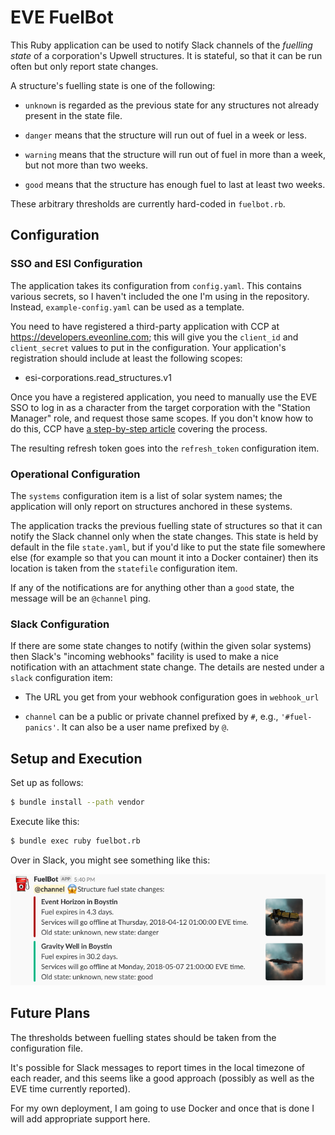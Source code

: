 # EVE FuelBot

This Ruby application can be used to notify Slack channels of the _fuelling
state_ of a corporation's Upwell structures. It is stateful, so that it can
be run often but only report state changes.

A structure's fuelling state is one of the following:

* `unknown` is regarded as the previous state for any structures not
  already present in the state file.

* `danger` means that the structure will run out of fuel in a week or less.

* `warning` means that the structure will run out of fuel in more than a week,
  but not more than two weeks.

* `good` means that the structure has enough fuel to last at least two weeks.

These arbitrary thresholds are currently hard-coded in `fuelbot.rb`.

## Configuration

### SSO and ESI Configuration

The application takes its configuration from `config.yaml`. This contains
various secrets, so I haven't included the one I'm using in the repository.
Instead, `example-config.yaml` can be used as a template.

You need to have registered a third-party application with CCP
at <https://developers.eveonline.com>; this will give
you the `client_id` and `client_secret` values to put in the configuration.
Your application's registration should include at least the following scopes:

* esi-corporations.read_structures.v1

Once you have a registered application, you need to manually use the EVE SSO
to log in as a character from the target corporation with the "Station Manager"
role, and request those same scopes. If you don't know how to do this, CCP
have [a step-by-step article](https://developers.eveonline.com/blog/article/sso-to-authenticated-calls)
covering the process.

The resulting refresh token goes into the
`refresh_token` configuration item.

### Operational Configuration

The `systems` configuration item is a list of solar system names; the
application will only report on structures anchored in these systems.

The application tracks the previous fuelling state of structures so that it can
notify the Slack channel only when the state changes. This state is held by
default in the file `state.yaml`, but if you'd like to put the state file
somewhere else (for example so that you can mount it into a Docker container)
then its location is taken from the `statefile` configuration item.

If any of the notifications are for anything other than a `good` state,
the message will be an `@channel` ping.

### Slack Configuration

If there are some state changes to notify (within the given solar systems) then
Slack's "incoming webhooks" facility is used to make a nice notification with an
attachment state change. The details are nested under a `slack` configuration
item:

* The URL you get from your webhook configuration goes in `webhook_url`

* `channel` can be a public or private channel prefixed by `#`, e.g.,
  `'#fuel-panics'`. It can also be a user name prefixed by `@`.

## Setup and Execution

Set up as follows:

```bash
$ bundle install --path vendor
```

Execute like this:

```bash
$ bundle exec ruby fuelbot.rb
```

Over in Slack, you might see something like this:

![Slack notification from FuelBot](fuelbot.png)

## Future Plans

The thresholds between fuelling states should be taken from the configuration
file.

It's possible for Slack messages to report times in the local timezone of each
reader, and this seems like a good approach (possibly as well as the EVE time
currently reported).

For my own deployment, I am going to use Docker and once that is done I will
add appropriate support here.

